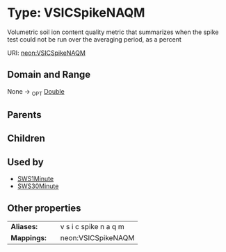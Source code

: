 
# Type: VSICSpikeNAQM


Volumetric soil ion content quality metric that summarizes when the spike test could not be run over the averaging period, as a percent

URI: [neon:VSICSpikeNAQM](https://data.neonscience.org/VSICSpikeNAQM)


## Domain and Range

None ->  <sub>OPT</sub> [Double](types/Double.md)

## Parents


## Children


## Used by

 * [SWS1Minute](SWS1Minute.md)
 * [SWS30Minute](SWS30Minute.md)

## Other properties

|  |  |  |
| --- | --- | --- |
| **Aliases:** | | v s i c spike n a q m |
| **Mappings:** | | neon:VSICSpikeNAQM |

